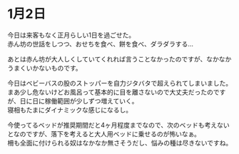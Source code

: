 # 1月2日

今日は来客もなく正月らしい1日を過ごせた。  
赤ん坊の世話をしつつ、おせちを食べ、餅を食べ、ダラダラする…

あとは赤ん坊が大人しくしていてくれれば言うことなかったのですが、なかなかうまくいかないものです。

今日はベビーバスの股のストッパーを自力ジタバタで超えられてしまいました。  
まあ少し危ないけどお風呂って基本的に目を離さないので大丈夫だったのですが、日に日に稼働範囲が少しずつ増えていく。  
寝相もたまにダイナミックな感じになるし。  

今使ってるベッドが推奨期間だと4ヶ月程度までなので、次のベッドも考えないとなのですが、落下を考えると大人用ベッドに乗せるのが怖いなぁ。  
柵も全面に付けられる奴はなかなか無さそうだし、悩みの種は尽きないですね。
